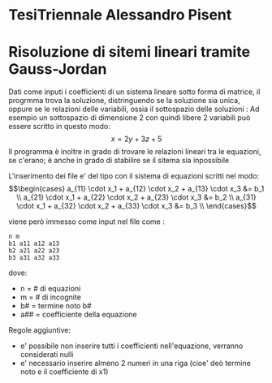 # TesiTriennale Alessandro Pisent

# Risoluzione di sitemi lineari tramite Gauss-Jordan

Dati come inputi i coefficienti di un sistema lineare sotto forma di matrice, il progrmma trova la soluzione, distringuendo se la soluzione sia unica, oppure se le relazioni delle variabili, ossia il sottospazio delle soluzioni : Ad esempio un sottospazio di dimensione 2 con quindi libere 2 variabili può essere scritto in questo modo:
$$x = 2 y + 3 z + 5$$
Il programma è inoltre in grado di trovare le relazioni lineari tra le equazioni, se c'erano; è anche in grado di stabilire se il sitema sia inpossibile

L'inserimento dei file e' del tipo con il sistema di equazioni scritti nel modo:
$$\begin{cases}
  a_{11} \cdot x_1 + a_{12} \cdot x_2 + a_{13} \cdot x_3 &= b_1 \\
  a_{21} \cdot x_1 + a_{22} \cdot x_2 + a_{23} \cdot x_3 &= b_2 \\
  a_{31} \cdot x_1 + a_{32} \cdot x_2 + a_{33} \cdot x_3 &= b_3 \\
\end{cases}$$

viene però immesso come input nel file come :
```
n m
b1 a11 a12 a13
b2 a21 a22 a23
b3 a31 a32 a33
```
dove: 
- n = # di equazioni
- m = # di incognite
- b# = termine noto b#
- a## = coefficiente della equazione

Regole aggiuntive: 
- e' possibile non inserire tutti i coefficienti nell'equazione, verranno considerati nulli
- e' necessario inserire almeno 2 numeri in una riga (cioe' deò termine noto e il coefficiente di x1)